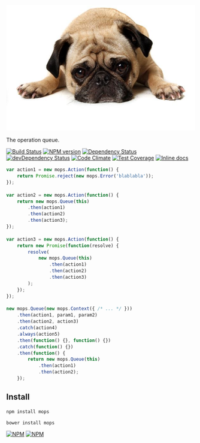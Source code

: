 ![mops](https://github.com/Katochimoto/mops/raw/master/pic.jpg)

The operation queue.

[![Build Status][build]][build-link] [![NPM version][version]][version-link] [![Dependency Status][dependency]][dependency-link] [![devDependency Status][dev-dependency]][dev-dependency-link] [![Code Climate][climate]][climate-link] [![Test Coverage][coverage]][coverage-link] [![Inline docs][inch]][inch-link]

```js
var action1 = new mops.Action(function() {
    return Promise.reject(new mops.Error('blablabla'));
});

var action2 = new mops.Action(function() {
    return new mops.Queue(this)
        .then(action1)
        .then(action2)
        .then(action3);
});

var action3 = new mops.Action(function() {
    return new Promise(function(resolve) {
        resolve(
            new mops.Queue(this)
                .then(action1)
                .then(action2)
                .then(action3)
        );
    });
});

new mops.Queue(new mops.Context({ /* ... */ }))
    .then(action1, param1, param2)
    .then(action2, action3)
    .catch(action4)
    .always(action5)
    .then(function() {}, function() {})
    .catch(function() {})
    .then(function() {
        return new mops.Queue(this)
            .then(action1)
            .then(action2);
    });
```

## Install

```
npm install mops
```
```
bower install mops
```

[![NPM](https://nodei.co/npm/mops.png?downloads=true&stars=true)](https://nodei.co/npm/mops/)
[![NPM](https://nodei.co/npm-dl/mops.png)](https://nodei.co/npm/mops/)

[build]: https://travis-ci.org/Katochimoto/mops.svg?branch=master
[build-link]: https://travis-ci.org/Katochimoto/mops
[version]: https://badge.fury.io/js/mops.svg
[version-link]: http://badge.fury.io/js/mops
[dependency]: https://david-dm.org/Katochimoto/mops.svg
[dependency-link]: https://david-dm.org/Katochimoto/mops
[dev-dependency]: https://david-dm.org/Katochimoto/mops/dev-status.svg
[dev-dependency-link]: https://david-dm.org/Katochimoto/mops#info=devDependencies
[climate]: https://codeclimate.com/github/Katochimoto/mops/badges/gpa.svg
[climate-link]: https://codeclimate.com/github/Katochimoto/mops
[coverage]: https://codeclimate.com/github/Katochimoto/mops/badges/coverage.svg
[coverage-link]: https://codeclimate.com/github/Katochimoto/mops
[inch]: https://inch-ci.org/github/Katochimoto/mops.svg?branch=master
[inch-link]: https://inch-ci.org/github/Katochimoto/mops
